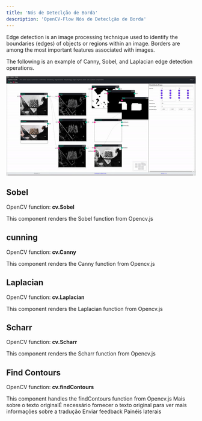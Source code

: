 ```yaml
---
title: 'Nós de Deteclção de Borda'
description: 'OpenCV-Flow Nós de Deteclção de Borda'
---
```


Edge detection is an image processing technique used to identify the boundaries (edges) of objects or regions within an image. 
Borders are among the most important features associated with images.

The following is an example of Canny, Sobel, and Laplacian edge detection operations.

![Edge Detection](../../assets/edge/edges.jpeg)

## Sobel

OpenCV function: **cv.Sobel**

This component renders the Sobel function from Opencv.js

## cunning

OpenCV function: **cv.Canny**

This component renders the Canny function from Opencv.js

## Laplacian

OpenCV function: **cv.Laplacian**

This component renders the Laplacian function from Opencv.js

## Scharr

OpenCV function: **cv.Scharr**

This component renders the Scharr function from Opencv.js

## Find Contours

OpenCV function: **cv.findContours**

This component handles the findContours function from Opencv.js
Mais sobre o texto originalÉ necessário fornecer o texto original para ver mais informações sobre a tradução
Enviar feedback
Painéis laterais